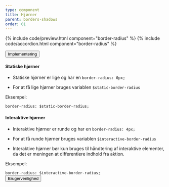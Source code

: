 ```yaml
---
type: component
title: Hjørner
parent: borders-shadows
order: 01
---
```


{% include code/preview.html component="border-radius" %}
{% include code/accordion.html component="border-radius" %}
<div class="accordion-bordered">
  <button class="button-unstyled accordion-button"
    aria-expanded="false" aria-controls="border-radius-docs">
    Implementering
  </button>
  <div id="border-radius-docs" class="accordion-content">
    <h4>Statiske hjørner</h4>
    <ul>
        <li><p>Statiske hjørner er lige og har en <code>border-radius: 0px;</code></p></li>
        <li><p>For at få lige hjørner bruges variablen <code>$static-border-radius</code></p></li>
    </ul>
    <p class="h5 mb-3">Eksempel:</p>
    <div class="code-highlight">
        <code>border-radius: $static-border-radius;</code>
    </div>
    <h4>Interaktive hjørner</h4>
    <ul>
        <li><p>Interaktive hjørner er runde og har en <code>border-radius: 4px;</code></p></li>
        <li><p>For at få runde hjørner bruges variablen <code>$interactive-border-radius</code></p></li>
        <li><p>Interaktive hjørner bør kun bruges til håndtering af interaktive elementer, da det er meningen at differentiere indhold fra aktion.</p></li>
    </ul>
    <p class="h5 mb-3">Eksempel:</p>
    <div class="code-highlight">
        <code>border-radius: $interactive-border-radius;</code>
    </div>
  </div>
</div>

<div class="accordion-bordered">
  <button class="button-unstyled accordion-button"
      aria-expanded="true" aria-controls="alert-docs">
    Brugervenlighed
  </button>
  <div id="alert-docs" aria-hidden="false" class="accordion-content">
    
  </div>
</div>
